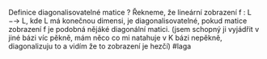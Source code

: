 Definice diagonalisovatelné matice
?
Řekneme, že lineární zobrazení f : L −→ L, kde L má konečnou dimensi, je diagonalisovatelné, pokud matice zobrazení f je podobná nějáké diagonální matici. (jsem schopný ji vyjádřit v jiné bázi víc pěkně, mám něco co mi natahuje v K bázi nepěkně, diagonalizuju to a vidím že to zobrazení je hezčí)
#laga
<!--SR:!2024-02-12,1,250--> 